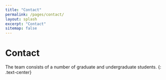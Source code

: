 ```yaml
---
title: "Contact"
permalink: /pages/contact/
layout: splash
excerpt: "Contact"
sitemap: false
---
```


<h1>Contact</h1>

The team consists of a number of graduate and undergraduate students.
{: .text-center}


